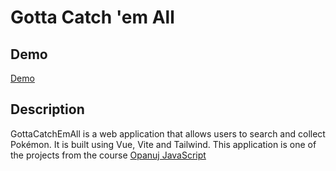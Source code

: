 # Gotta Catch 'em All

## Demo

[Demo](https://enkooo.github.io/GottaCatchEmAll/)

## Description

GottaCatchEmAll is a web application that allows users to search and collect Pokémon. It is built using Vue, Vite and Tailwind.
This application is one of the projects from the course [Opanuj JavaScript](https://przeprogramowani.pl/kurs-javascript)
